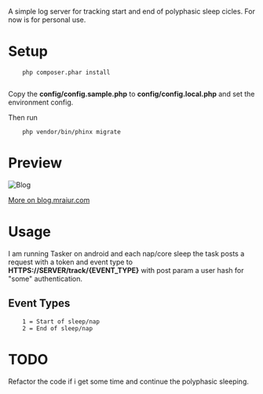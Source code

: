 A simple log server for tracking start and end of polyphasic sleep cicles.
For now is for personal use. 

# Setup
```
	php composer.phar install
	
```
Copy the **config/config.sample.php** to **config/config.local.php** and set the environment config. 

Then run
```
	php vendor/bin/phinx migrate
```

# Preview

![Blog](http://blog.mraiur.com/files/sleep-log/v1.0.1.png)

[More on blog.mraiur.com](http://blog.mraiur.com/sleep-log)


# Usage
I am running Tasker on android and each nap/core sleep the task posts a request with a token and event type to **HTTPS://SERVER/track/{EVENT_TYPE}** with post param a user hash for "some" authentication.

## Event Types
```
	1 = Start of sleep/nap
	2 = End of sleep/nap
```

  
# TODO
Refactor the code if i get some time and continue the polyphasic sleeping. 